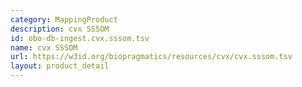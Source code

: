 ```yaml
---
category: MappingProduct
description: cvx SSSOM
id: obo-db-ingest.cvx.sssom.tsv
name: cvx SSSOM
url: https://w3id.org/biopragmatics/resources/cvx/cvx.sssom.tsv
layout: product_detail
---
```

